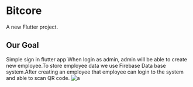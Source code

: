 # Bitcore

A new Flutter project.

## Our Goal
Simple sign in flutter app
When login as admin, admin will be able to create new employee.To store employee data we use Firebase Data base system.After creating an employee that employee can login to the system and able to scan QR code.
![a](https://user-images.githubusercontent.com/38207101/119491889-4a99f780-bd80-11eb-984b-5c2c5b5f8e67.jpg)





